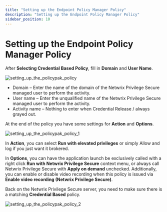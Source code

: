 ```yaml
---
title: "Setting up the Endpoint Policy Manager Policy"
description: "Setting up the Endpoint Policy Manager Policy"
sidebar_position: 10
---
```


# Setting up the Endpoint Policy Manager Policy

After **Selecting Credential Based Policy**, fill in **Domain** and **User Name**.

![setting_up_the_policypak_policy](/images/endpointpolicymanager/integration/privilegesecure/credentialbased/setting_up_the_endpointpolicymanager_policy.webp)

- Domain – Enter the name of the domain of the Netwrix Privilege Secure managed user to perform the
  activity.
- User name – Enter the unqualified name of the Netwrix Privilege Secure managed user to perform the
  activity.
- Activity name – Nothing to enter when Credential Release / always grayed out.

At the end of the policy you have some settings for **Action** and **Options**.

![setting_up_the_policypak_policy_1](/images/endpointpolicymanager/integration/privilegesecure/credentialbased/setting_up_the_endpointpolicymanager_policy_1.webp)

In **Action**, you can select **Run with elevated privileges** or simply Allow and log if you just
want it brokered.

In **Options**, you can have the application launch be exclusively called with a right click **Run
with Netwrix Privilege Secure** context menu, or always call Netwrix Privilege Secure with **Apply
on demand** unchecked. Additionally, you can enable or disable video recording when this policy is
issued via **Enable video recording (Netwrix Privilege Secure)**.

Back on the Netwrix Privilege Secure server, you need to make sure there is a matching **Credential
Based** policy.

![setting_up_the_policypak_policy_2](/images/endpointpolicymanager/integration/privilegesecure/credentialbased/setting_up_the_endpointpolicymanager_policy_2.webp)
